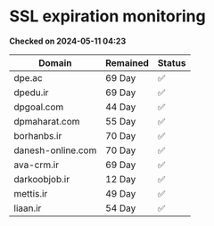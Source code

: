 # SSL expiration monitoring

**Checked on 2024-05-11 04:23**

| Domain | Remained | Status       |
|--------|----------|--------------|
| dpe.ac     | 69 Day   | ✅ |
| dpedu.ir     | 69 Day   | ✅ |
| dpgoal.com     | 44 Day   | ✅ |
| dpmaharat.com     | 55 Day   | ✅ |
| borhanbs.ir     | 70 Day   | ✅ |
| danesh-online.com     | 70 Day   | ✅ |
| ava-crm.ir     | 69 Day   | ✅ |
| darkoobjob.ir     | 12 Day   | ✅ |
| mettis.ir     | 49 Day   | ✅ |
| liaan.ir     | 54 Day   | ✅ |
